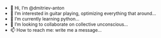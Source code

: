 - 👋 Hi, I’m @dmitriev-anton
- 👀 I’m interested in guitar playing, optimizing everything that around...
- 🌱 I’m currently learning python...
- 💞️ I’m looking to collaborate on collective unconscious...
- 📫 How to reach me: write me a message...

<!---
dmitriev-anton/dmitriev-anton is a ✨ special ✨ repository because its `README.md` (this file) appears on your GitHub profile.
You can click the Preview link to take a look at your changes.
--->

